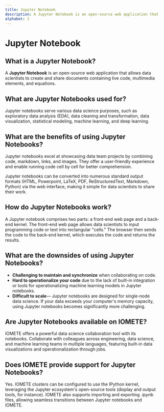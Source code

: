 ```yaml
---
title: Jupyter Notebook
description: A Jupyter Notebook is an open-source web application that allows data scientists to create and share documents containing live code, multimedia elements, and equations.
alphabet: J
---
```


# Jupyter Notebook

## What is a Jupyter Notebook?

A **Jupyter Notebook** is an open-source web application that allows data scientists to create and share documents containing live code, multimedia elements, and equations.

## What are Jupyter Notebooks used for?

Jupyter notebooks serve various data science purposes, such as exploratory data analysis (EDA), data cleaning and transformation, data visualization, statistical modeling, machine learning, and deep learning.

## What are the benefits of using Jupyter Notebooks?

Jupyter notebooks excel at showcasing data team projects by combining code, markdown, links, and images. They offer a user-friendly experience and enable running code cell by cell for better comprehension.

Jupyter notebooks can be converted into numerous standard output formats (HTML, Powerpoint, LaTeX, PDF, ReStructuredText, Markdown, Python) via the web interface, making it simple for data scientists to share their work.

## How do Jupyter Notebooks work?

A Jupyter notebook comprises two parts: a front-end web page and a back-end kernel. The front-end web page allows data scientists to input programming code or text into rectangular "cells." The browser then sends the code to the back-end kernel, which executes the code and returns the results.

## What are the downsides of using Jupyter Notebooks?

- **Challenging to maintain and synchronize** when collaborating on code.
- **Hard to operationalize your code** due to the lack of built-in integration or tools for operationalizing machine learning models in Jupyter notebooks.
- **Difficult to scale**— Jupyter notebooks are designed for single-node data science. If your data exceeds your computer's memory capacity, using Jupyter notebooks becomes significantly more challenging.

## Are Jupyter Notebooks available on IOMETE?

IOMETE offers a powerful data science collaboration tool with its notebooks. Collaborate with colleagues across engineering, data science, and machine learning teams in multiple languages, featuring built-in data visualizations and operationalization through jobs.

## Does IOMETE provide support for Jupyter Notebooks?

Yes. IOMETE clusters can be configured to use the IPython kernel, leveraging the Jupyter ecosystem's open-source tools (display and output tools, for instance). IOMETE also supports importing and exporting .ipynb files, allowing seamless transitions between Jupyter notebooks and IOMETE.
